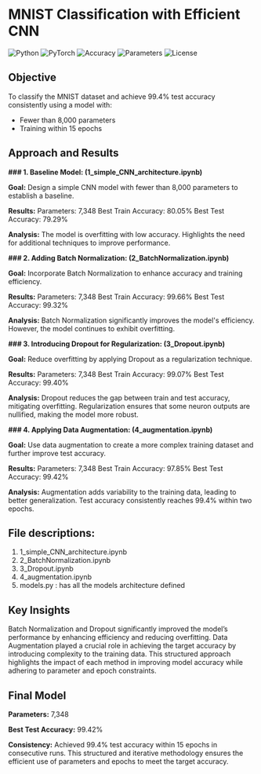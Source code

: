 # MNIST Classification with Efficient CNN

![Python](https://img.shields.io/badge/Python-3.x-blue.svg)
![PyTorch](https://img.shields.io/badge/PyTorch-2.x-red.svg)
![Accuracy](https://img.shields.io/badge/Accuracy-99.42%25-success.svg)
![Parameters](https://img.shields.io/badge/Parameters-7.3K-informational)
![License](https://img.shields.io/badge/License-MIT-green.svg)

## Objective

To classify the MNIST dataset and achieve 99.4% test accuracy consistently using a model with:
- Fewer than 8,000 parameters
- Training within 15 epochs

## Approach and Results

**### 1. Baseline Model: (1_simple_CNN_architecture.ipynb)**
   
**Goal:** Design a simple CNN model with fewer than 8,000 parameters to establish a baseline.

**Results:**
Parameters: 7,348
Best Train Accuracy: 80.05%
Best Test Accuracy: 79.29%

**Analysis:**
The model is overfitting with low accuracy.
Highlights the need for additional techniques to improve performance.

**### 2. Adding Batch Normalization: (2_BatchNormalization.ipynb)**

**Goal:** Incorporate Batch Normalization to enhance accuracy and training efficiency.

**Results:**
Parameters: 7,348
Best Train Accuracy: 99.66%
Best Test Accuracy: 99.32%

**Analysis:**
Batch Normalization significantly improves the model's efficiency.
However, the model continues to exhibit overfitting.

**### 3. Introducing Dropout for Regularization: (3_Dropout.ipynb)**

**Goal:** Reduce overfitting by applying Dropout as a regularization technique.

**Results:**
Parameters: 7,348
Best Train Accuracy: 99.07%
Best Test Accuracy: 99.40%

**Analysis:**
Dropout reduces the gap between train and test accuracy, mitigating overfitting.
Regularization ensures that some neuron outputs are nullified, making the model more robust.

**### 4. Applying Data Augmentation: (4_augmentation.ipynb)**

**Goal:** Use data augmentation to create a more complex training dataset and further improve test accuracy.

**Results:**
Parameters: 7,348
Best Train Accuracy: 97.85%
Best Test Accuracy: 99.42%

**Analysis:**
Augmentation adds variability to the training data, leading to better generalization.
Test accuracy consistently reaches 99.4% within two epochs.

## File descriptions:
1. 1_simple_CNN_architecture.ipynb
2. 2_BatchNormalization.ipynb
3. 3_Dropout.ipynb
4. 4_augmentation.ipynb
5. models.py : has all the models architecture defined


## Key Insights

Batch Normalization and Dropout significantly improved the model’s performance by enhancing efficiency and reducing overfitting.
Data Augmentation played a crucial role in achieving the target accuracy by introducing complexity to the training data.
This structured approach highlights the impact of each method in improving model accuracy while adhering to parameter and epoch constraints.


## Final Model

**Parameters:** 7,348

**Best Test Accuracy:** 99.42%

**Consistency:** Achieved 99.4% test accuracy within 15 epochs in consecutive runs.
This structured and iterative methodology ensures the efficient use of parameters and epochs to meet the target accuracy.
